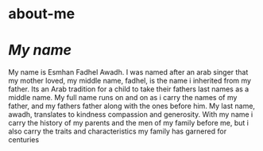# about-me

# _My name_


My name is Esmhan Fadhel Awadh. I was named after an arab singer that my mother loved, my middle name, fadhel, is the name i inherited from my father. Its an Arab tradition for a child to take their fathers last names as a middle name. My full name runs on and on as i carry the names of my father, and my fathers father along with the ones before him. My last name, awadh, translates to kindness compassion and generosity. With my name i carry the history of my parents and the men of my family before me, but i also carry the traits and characteristics my family has garnered for centuries
